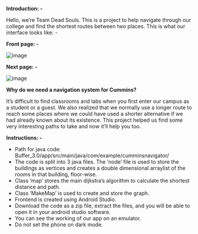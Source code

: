 **Introduction: -**  

Hello, we’re Team Dead Souls. This is a project to help navigate through our college and find the shortest routes between two places.
This is what our interface looks like: -

**Front page: -**   

![image](https://user-images.githubusercontent.com/101361502/168479399-1179f7ff-a1f7-4974-bfdb-57ebfc8f4f22.png)

 
**Next page: -**   

![image](https://user-images.githubusercontent.com/101361502/168479408-9ba99f32-0cd8-4769-baa2-e6d31f8d5973.png)


**Why do we need a navigation system for Cummins?**  

It’s difficult to find classrooms and labs when you first enter our campus as a student or a guest. We also realized that we normally use a longer route to reach some places where we could have used a shorter alternative if we had already known about its existence. This project helped us find some very interesting paths to take and now it’ll help you too.

**Instructions: -**  

* Path for java code: Buffer_3.0/app/src/main/java/com/example/cumminsnavigator/
* The code is split into 3 java files. The ‘node’ file is used to store the buildings as vertices and creates a double dimensional arraylist of the rooms in that building, floor-wise.
* Class ‘map’ stores the main dijkstra’s algorithm to calculate the shortest distance and path.
* Class ‘MakeMap’ is used to create and store the graph.
* Frontend is created using Android Studio.
* Download the code as a zip file, extract the files, and you will be able to open it in your android studio software. 
* You can see the working of our app on an emulator.
* Do not set the phone on dark mode.



